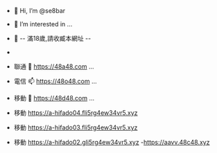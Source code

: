 - 👋 Hi, I’m @se8bar
- 👀 I’m interested in ...
- 🌱 -- 滿18歲,請收臧本網址 --
- 
- 聯通 💞️ https://48a48.com ...
- 電信 📫 https://48o48.com ...
- 移動 👋 https://48d48.com ...
  
- 移動 https://a-hifado04.fli5rg4ew34vr5.xyz
- 移動 https://a-hifado03.fli5rg4ew34vr5.xyz
- 移動 https://a-hifado02.gli5rg4ew34vr5.xyz
-https://aavv.48c48.xyz
